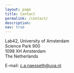 ```yaml
---
layout: page
title: Contact
permalink: /contact/
description: 
nav: true
---
```


Lab42, University of Amsterdam <br>
Science Park 900 <br>
1098 XH Amsterdam  <br>
The Netherlands <br>

E-mail: <c.a.naesseth@uva.nl>